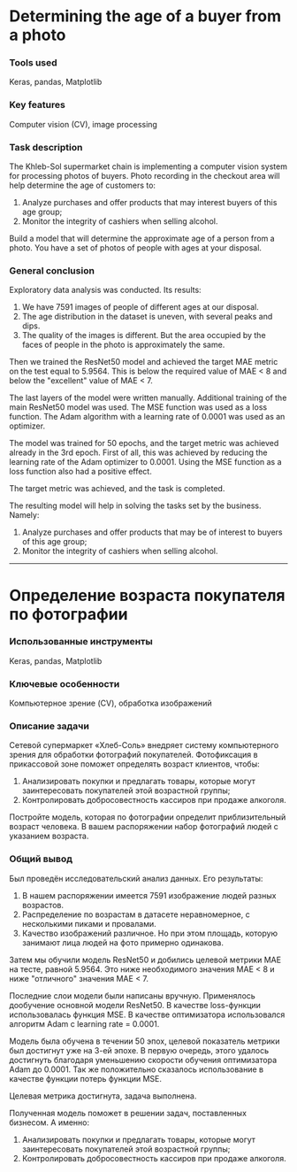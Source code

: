 # Determining the age of a buyer from a photo

### Tools used

Keras, pandas, Matplotlib

### Key features

Computer vision (CV), image processing

### Task description

The Khleb-Sol supermarket chain is implementing a computer vision system for processing photos of buyers. Photo recording in the checkout area will help determine the age of customers to:

1. Analyze purchases and offer products that may interest buyers of this age group;
2. Monitor the integrity of cashiers when selling alcohol.

Build a model that will determine the approximate age of a person from a photo. You have a set of photos of people with ages at your disposal.

### General conclusion

Exploratory data analysis was conducted. Its results:

1. We have 7591 images of people of different ages at our disposal.
2. The age distribution in the dataset is uneven, with several peaks and dips.
3. The quality of the images is different. But the area occupied by the faces of people in the photo is approximately the same.

Then we trained the ResNet50 model and achieved the target MAE metric on the test equal to 5.9564. This is below the required value of MAE < 8 and below the "excellent" value of MAE < 7.

The last layers of the model were written manually. Additional training of the main ResNet50 model was used. The MSE function was used as a loss function. The Adam algorithm with a learning rate of 0.0001 was used as an optimizer.

The model was trained for 50 epochs, and the target metric was achieved already in the 3rd epoch. First of all, this was achieved by reducing the learning rate of the Adam optimizer to 0.0001. Using the MSE function as a loss function also had a positive effect.

The target metric was achieved, and the task is completed.

The resulting model will help in solving the tasks set by the business. Namely:
1. Analyze purchases and offer products that may be of interest to buyers of this age group;
2. Monitor the integrity of cashiers when selling alcohol.


---
# Определение возраста покупателя по фотографии

### Использованные инструменты

Keras, pandas, Matplotlib

### Ключевые особенности

Компьютерное зрение (CV), обработка изображений

### Описание задачи

Сетевой супермаркет «Хлеб-Соль» внедряет систему компьютерного зрения для обработки фотографий покупателей. Фотофиксация в прикассовой зоне поможет определять возраст клиентов, чтобы:

1. Анализировать покупки и предлагать товары, которые могут заинтересовать покупателей этой возрастной группы;
2. Контролировать добросовестность кассиров при продаже алкоголя.

Постройте модель, которая по фотографии определит приблизительный возраст человека. В вашем распоряжении набор фотографий людей с указанием возраста.

### Общий вывод

Был проведён исследовательский анализ данных. Его результаты:

1. В нашем распоряжении имеется 7591 изображение людей разных возрастов.
2. Распределение по возрастам в датасете неравномерное, с несколькими пиками и провалами.
3. Качество изображений различное. Но при этом площадь, которую занимают лица людей на фото примерно одинакова.

Затем мы обучили модель ResNet50 и добились целевой метрики MAE на тесте, равной 5.9564. Это ниже необходимого значения MAE < 8 и ниже "отличного" значения MAE < 7.

Последние слои модели были написаны вручную. Применялось дообучение основной модели ResNet50. В качестве loss-функции использовалась функция MSE. В качестве оптимизатора использовался алгоритм Adam c learning rate = 0.0001.

Модель была обучена в течении 50 эпох, целевой показатель метрики был достигнут уже на 3-ей эпохе. В первую очередь, этого удалось достигнуть благодаря уменьшению скорости обучения оптимизатора Adam до 0.0001. Так же положительно сказалось использование в качестве функции потерь функции MSE.

Целевая метрика достигнута, задача выполнена.

Полученная модель поможет в решении задач, поставленных бизнесом. А именно:
1. Анализировать покупки и предлагать товары, которые могут заинтересовать покупателей этой возрастной группы;
2. Контролировать добросовестность кассиров при продаже алкоголя.


